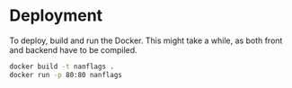 # Deployment

To deploy, build and run the Docker. This might take a while, as both front and backend have to be compiled.

```bash
docker build -t nanflags .
docker run -p 80:80 nanflags
```
